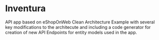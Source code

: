 # Inventura
API app based on eShopOnWeb Clean Architecture Example with several key modifications to the architecute and including a code generator for creation of new API Endpoints for entity models used in the app.
